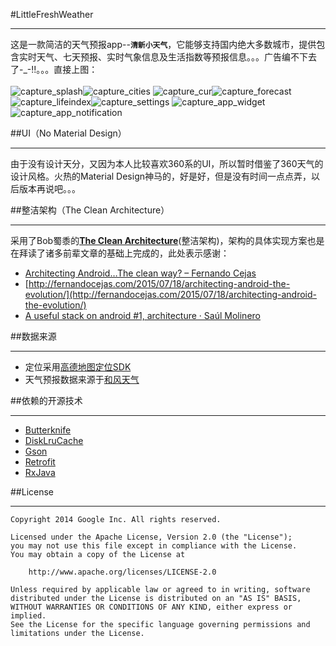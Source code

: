 #LittleFreshWeather

-----

这是一款简洁的天气预报app--**`清新小天气`**，它能够支持国内绝大多数城市，提供包含实时天气、七天预报、实时气象信息及生活指数等预报信息。。。广告编不下去了-_-!!。。。直接上图：<br><br>
![capture_splash](capture_splash.png "启动画面")![capture_cities](capture_cities.png "城市选择")
![capture_cur](capture_cur.png "当前天气")![capture_forecast](capture_forecast.png "天气预报")
![capture_lifeindex](capture_lifeindex.png "气象信息及生活指数")![capture_settings](capture_settings.png "设置")
![capture_app_widget](capture_app_widget.png "桌面小程序")![capture_app_notification](capture_app_notification.png "通知栏")


##UI（No Material Design）

- - -

由于没有设计天分，又因为本人比较喜欢360系的UI，所以暂时借鉴了360天气的设计风格。火热的Material Design神马的，好是好，但是没有时间一点点弄，以后版本再说吧。。。


##整洁架构（The Clean Architecture）

- - -

采用了Bob蜀黍的[**The Clean Architecture**](https://8thlight.com/blog/uncle-bob/2012/08/13/the-clean-architecture.html)(整洁架构)，架构的具体实现方案也是在拜读了诸多前辈文章的基础上完成的，此处表示感谢：
*	[Architecting Android…The clean way? – Fernando Cejas](http://fernandocejas.com/2014/09/03/architecting-android-the-clean-way/)
*	[http://fernandocejas.com/2015/07/18/architecting-android-the-evolution/](http://fernandocejas.com/2015/07/18/architecting-android-the-evolution/)
*	[A useful stack on android #1, architecture · Saúl Molinero](http://saulmm.github.io/2015/02/02/A-useful-stack-on-android-1,-architecture/)


##数据来源

- - -

*	定位采用[高德地图定位SDK](http://lbs.amap.com/api/android-location-sdk/locationsummary/)
*	天气预报数据来源于[和风天气](http://www.heweather.com/)


##依赖的开源技术

- - -

*	[Butterknife](http://jakewharton.github.io/butterknife/)
*	[DiskLruCache](https://github.com/JakeWharton/DiskLruCache)
*	[Gson](https://github.com/google/gson/blob/master/UserGuide.md)
*	[Retrofit](http://square.github.io/retrofit/)
*	[RxJava](https://github.com/ReactiveX/RxJava/wiki)


##License

- - -

    Copyright 2014 Google Inc. All rights reserved.

    Licensed under the Apache License, Version 2.0 (the "License");
    you may not use this file except in compliance with the License.
    You may obtain a copy of the License at

        http://www.apache.org/licenses/LICENSE-2.0

    Unless required by applicable law or agreed to in writing, software
    distributed under the License is distributed on an "AS IS" BASIS,
    WITHOUT WARRANTIES OR CONDITIONS OF ANY KIND, either express or implied.
    See the License for the specific language governing permissions and
    limitations under the License.